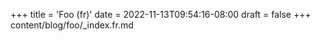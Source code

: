 +++
title = 'Foo (fr)'
date = 2022-11-13T09:54:16-08:00
draft = false
+++
content/blog/foo/_index.fr.md
